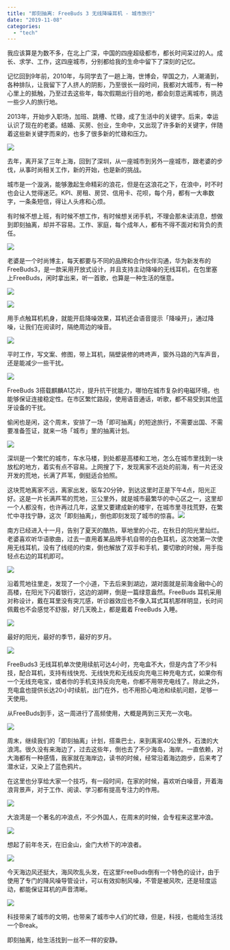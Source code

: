 ```yaml
---
title: "即刻抽离: FreeBuds 3 无线降噪耳机 - 城市旅行"
date: "2019-11-08"
categories: 
  - "tech"
---
```


我应该算是为数不多，在北上广深，中国的四座超级都市，都长时间呆过的人。成长、求学、工作，这四座城市，分别都给我的生命中留下了深刻的记忆。

记忆回到9年前，2010年，与同学去了一趟上海，世博会，举国之力，人潮涌到，各种排队，让我留下了人挤人的阴影，乃至很长一段时间，我都对大城市，有一种心里上的抵触，乃至过去这些年，每次假期出行目的地，都会刻意远离城市，挑选一些少人的旅行地。

2013年，开始步入职场，加班、跳槽、忙碌，成了生活中的关键字。后来，幸运认识了现在的老婆。结婚、买房、创业，生命中，又出现了许多新的关键字，伴随着这些新关键字而来的，也多了很多新的忙碌和压力。

![](https://static.is26.com/blog/2019/11/freebuds/fb-14.jpg)

去年，离开呆了三年上海，回到了深圳，从一座城市到另外一座城市，跟老婆的步伐，从事时尚相关工作，新的开始，也是新的挑战。

城市是一个漩涡，能够激起生命精彩的浪花，但是在这浪花之下，在浪中，时不时也会让人觉得迷茫。KPI、房租、房贷、信用卡、花呗，每个月，都有一大串数字，一条条短信，得让人头疼和心烦。

有时候不想上班，有时候不想工作，有时候想关闭手机，不理会那未读消息，想做到即刻抽离，却并不容易。工作、家庭，每个成年人，都有不得不面对和背负的责任。

![](https://static.is26.com/blog/2019/11/freebuds/fb-3.JPG)

老婆是一个时尚博主，每天都要与不同的品牌和合作伙伴沟通，华为新发布的FreeBuds3，是一款采用开放式设计，并且支持主动降噪的无线耳机，在包里塞上FreeBuds，闲时拿出来，听一首歌，也算是一种生活的惬意。

![](https://static.is26.com/blog/2019/11/freebuds/fb-1.JPG)

![](https://static.is26.com/blog/2019/11/freebuds/fb-4.JPG)

用手点触耳机机身，就能开启降噪效果，耳机还会语音提示「降噪开」，通过降噪，让我们在阅读时，隔绝周边的噪音。

![](https://static.is26.com/blog/2019/11/freebuds/fb-5.JPG)

平时工作，写文案、修图，带上耳机，隔壁装修的咚咚声，窗外马路的汽车声音，还是能减少一些干扰。

![](https://static.is26.com/blog/2019/11/freebuds/fb-15.jpg)

FreeBuds 3搭载麒麟A1芯片，提升抗干扰能力，哪怕在城市复杂的电磁环境，也能够保证连接稳定性。在市区繁忙路段，使用语音通话，听歌，都不易受到其他蓝牙设备的干扰。

偷闲也是闲，这个周末，安排了一场「即可抽离」的短途旅行，不需要出国、不需要准备签证，就来一场「城市」里的抽离计划。

![](https://static.is26.com/blog/2019/11/freebuds/fb-20.jpg)

深圳是一个繁忙的城市，车水马楼，到处都是高楼和工地，怎么在城市里找到一块放松的地方，着实有点不容易。上网搜了下，发现离家不远处的前海，有一片还没开发的荒地，长满了芦苇，倒挺适合拍照。

这块荒地离家不远，离家出发，驱车20分钟，到达这里时正是下午4点，阳光正好。这是一片长满芦苇的荒地，三公里外，就是城市最繁华的中心区之一，这里却一个人都没有，也许再过几年，这里又要建成新的楼宇，在城市里寻找荒野，在繁忙中寻找宁静，这次「即刻抽离」，倒也即刻发现了城市的惊喜。![](https://static.is26.com/blog/2019/11/freebuds/fb-10.jpg)

南方已经进入十一月，告别了夏天的酷热，草地里的小花，在秋日的阳光里灿烂。老婆喜欢听华语歌曲，过去一直用着某品牌手机自带的白色耳机，这次她第一次使用无线耳机，没有了线缆的约束，倒也解放了双手和手机，要切歌的时候，用手指轻点右边的耳机即可。

![](https://static.is26.com/blog/2019/11/freebuds/fb-11.jpg)

沿着荒地往里走，发现了一个小道，下去后来到湖边，湖对面就是前海金融中心的高楼，在阳光下闪着银行，这边的湖畔，倒是一篇绿意盎然。FreeBuds 耳机采用对称设计，戴在耳里没有突兀感，听诊器效应也不像入耳式耳机那样明显，长时间佩戴也不会感觉不舒服，好几天晚上，都是戴着 FreeBuds 入睡。

![](https://static.is26.com/blog/2019/11/freebuds/fb-18.jpg)

最好的阳光，最好的季节，最好的岁月。

![](https://static.is26.com/blog/2019/11/freebuds/fb-21.jpg)

FreeBuds3 无线耳机单次使用续航可达4小时，充电盒不大，但是内含了不少科技，配合耳机，支持有线快充、无线快充和无线反向充电三种充电方式，如果你有一个无线充电宝，或者你的手机支持反向充电，你都不用带充电线了。除此之外，充电盒也提供长达20小时续航，出门在外，也不用担心电池和续航问题，足够一天使用。

从FreeBuds到手，这一周进行了高频使用，大概是两到三天充一次电。

![](https://static.is26.com/blog/2019/11/freebuds/fb-27.jpg)

周末，继续我们的「即刻抽离」计划，搭乘巴士，来到离家40公里外，石澳的大浪湾。很久没有来海边了，过去这些年，倒也去了不少海岛，海岸。一直依赖，对大海都有一种感情，我家就在海岸边，读书的时候，经常沿着海边跑步，后来考了潜水证，又染上了蓝色鸦片。

在这里也分享给大家一个技巧，有一段时间，在家的时候，喜欢听白噪音，开着海浪背景声，对于工作、阅读、学习都有提高专注力的作用。

![](https://static.is26.com/blog/2019/11/freebuds/fb-24.jpg)

大浪湾是一个著名的冲浪点，不少外国人，在周末的时候，会专程来这里冲浪。

![](https://static.is26.com/blog/2019/11/freebuds/fb-22.jpg)

想起了前年冬天，在旧金山，金门大桥下的冲浪者。

![](https://static.is26.com/blog/2019/11/freebuds/fb-29.jpg)

今天海边风还挺大，海风吹乱头发，在这里FreeBuds倒有一个特色的设计，由于使用了专门的降风噪导管设计，可以有效抑制风噪，不管是被风吹，还是轻度运动，都能保证耳机的声音清晰。

![](https://static.is26.com/blog/2019/11/freebuds/fb-12.jpg)

科技带来了城市的文明，也带来了城市中人们的忙碌，但是，科技，也能给生活找一个Break。

即刻抽离，给生活找到一丝不一样的安静。
